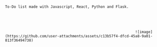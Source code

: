                                                                                 To-Do list made with Javascript, React, Python and Flask.





                                                                ![image](https://github.com/user-attachments/assets/c13b57f4-dfcd-45a8-9a01-813f36494738)
